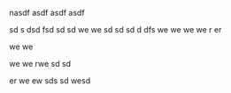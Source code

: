 nasdf
asdf
asdf
asdf

sd
s
dsd
fsd
sd
sd
we
we
sd
sd
sd
d
dfs
we
we
we
we
r
er

we
we


we
we
rwe
sd
sd


er
we
ew
sds
sd
wesd
